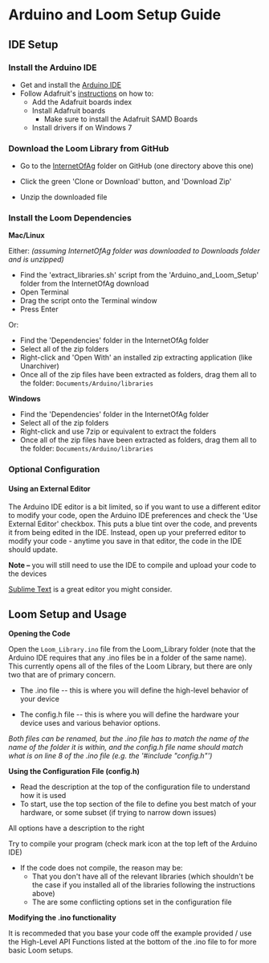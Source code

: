 # Arduino and Loom Setup Guide

## IDE Setup

### **Install the Arduino IDE** 

- Get and install the [Arduino IDE](https://www.arduino.cc/en/Main/Software)
- Follow Adafruit's [instructions](https://learn.adafruit.com/adafruit-feather-m0-basic-proto/overview) on how to:
  - Add the Adafruit boards index
  - Install Adafruit boards
    - Make sure to install the Adafruit SAMD Boards
  - Install drivers if on Windows 7

### **Download the Loom Library from GitHub**

- Go to the [InternetOfAg](https://github.com/OPEnSLab-OSU/InternetOfAg) folder on GitHub (one directory above this one)

- Click the green 'Clone or Download' button, and 'Download Zip'

- Unzip the downloaded file

### **Install the Loom Dependencies**

**Mac/Linux**

Either: *(assuming InternetOfAg folder was downloaded to Downloads folder and is unzipped)*

- Find the 'extract_libraries.sh' script from the 'Arduino_and_Loom_Setup' folder from the InternetOfAg download
- Open Terminal
- Drag the script onto the Terminal window
- Press Enter

Or:

- Find the 'Dependencies' folder in the InternetOfAg folder
- Select all of the zip folders
- Right-click and 'Open With' an installed zip extracting application (like Unarchiver)
- Once all of the zip files have been extracted as folders, drag them all to the folder: `Documents/Arduino/libraries ` 

**Windows**

- Find the 'Dependencies' folder in the InternetOfAg folder
- Select all of the zip folders
- Right-click and use 7zip or equivalent to extract the folders
- Once all of the zip files have been extracted as folders, drag them all to the folder: `Documents/Arduino/libraries ` 

### **Optional Configuration**

#### **Using an External Editor**

The Arduino IDE editor is a bit limited, so if you want to use a different editor to modify your code, open the Arduino IDE preferences and check the 'Use External Editor' checkbox. This puts a blue tint over the code, and prevents it from being edited in the IDE. Instead, open up your preferred editor to modify your code - anytime you save in that editor, the code in the IDE should update.

**Note –** you will still need to use the IDE to compile and upload your code to the devices 

[Sublime Text](https://www.sublimetext.com) is a great editor you might consider.

## Loom Setup and Usage

**Opening the Code**

Open the `Loom_Library.ino` file from the Loom_Library folder (note that the Arduino IDE requires that any .ino files be in a folder of the same name). This currently opens all of the files of the Loom Library, but there are only two that are of primary concern.

- The .ino file -- this is where you will define the high-level behavior of your device 

- The config.h file -- this is where you will define the hardware your device uses and various behavior options.

*Both files can be renamed, but the .ino file has to match the name of the name of the folder it is within, and the config.h file name should match what is on line 8 of the .ino file (e.g. the '#include "config.h"')*

**Using the Configuration File (config.h)**

- Read the description at the top of the configuration file to understand how it is used
- To start, use the top section of the file to define you best match of your hardware, or some subset (if trying to narrow down issues)

All options have a description to the right

Try to compile your program (check mark icon at the top left of the Arduino IDE)

- If the code does not compile, the reason may be:
  - That you don't have all of the relevant libraries (which shouldn't be the case if you installed all of the libraries following the instructions above)
  - The are some conflicting options set in the configuration file

**Modifying the .ino functionality**

It is recommeded that you base your code off the example provided / use the High-Level API Functions listed at the bottom of the .ino file to for more basic Loom setups.